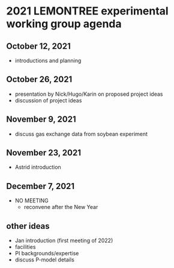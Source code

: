 # 2021 LEMONTREE experimental working group agenda

## October 12, 2021
- introductions and planning

## October 26, 2021
- presentation by Nick/Hugo/Karin on proposed project ideas
- discussion of project ideas

## November 9, 2021
- discuss gas exchange data from soybean experiment

## November 23, 2021
- Astrid introduction

## December 7, 2021
- NO MEETING
	- reconvene after the New Year

## other ideas
- Jan introduction (first meeting of 2022)
- facilities
- PI backgrounds/expertise
- discuss P-model details